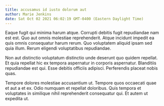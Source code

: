 ```yaml
---
title: accusamus id iusto dolorum aut
author: Marie Jenkins
date: Sat Oct 02 2021 06:02:19 GMT-0400 (Eastern Daylight Time)
---
```

Eaque fugit qui minima harum atque. Corrupti debitis fugit repudiandae nam est est. Quo aut omnis molestiae reprehenderit. Atque incidunt impedit ea quis omnis consequatur harum rerum. Quo voluptatem aliquid ipsam sed quia illum. Rerum eligendi voluptatibus repudiandae.

 Non aut distinctio voluptatum distinctio unde deserunt quo quidem repellat. Et quia repellat hic ex tempora aspernatur in corporis aspernatur. Blanditiis repudiandae est qui. Esse debitis officiis adipisci. Perferendis placeat nobis quas.

 Tempore dolores molestiae accusantium ut. Tempore quos occaecati quae et aut a et ex. Odio numquam et repellat doloribus. Quis tempora et voluptates in similique nihil reprehenderit consequatur qui. Et autem ut expedita ut.